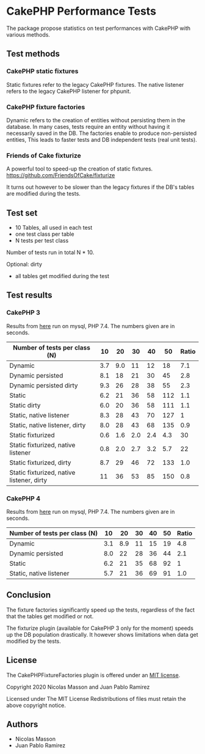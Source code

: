 # CakePHP Performance Tests

The package propose statistics on test performances with CakePHP  with various methods.

## Test methods

### CakePHP static fixtures

Static fixtures refer to the legacy CakePHP fixtures.
The native listener refers to the legacy CakePHP listener for phpunit.

### CakePHP fixture factories

Dynamic refers to the creation of entities without persisting them in the
database. In many cases, tests require an entity without having it
necessarily saved in the DB. The factories enable to produce non-persisted
entities, This leads to faster tests and DB independent tests (real unit tests).


### Friends of Cake fixturize

A powerful tool to speed-up the creation of static fixtures. 
https://github.com/FriendsOfCake/fixturize 

It turns out however to be slower than the legacy fixtures if the DB's tables
are modified during the tests. 

## Test set
- 10 Tables, all used in each test
- one test class per table
- N tests per test class

Number of tests run in total N * 10.

Optional: dirty
- all tables get modified during the test

## Test results

### CakePHP 3

Results from [here](https://github.com/pabloelcolombiano/cakephp-performance-tests/actions/runs/263752278)
run on mysql, PHP 7.4. The numbers given are in seconds.

| Number of tests per class (N)             | 10  | 20  | 30  | 40  | 50  | Ratio |
| ----------------------------------------- | --- | --- | --- | --- | --- | ----- |
| Dynamic                                   | 3.7 | 9.0 | 11  | 12  | 18  | 7.1   |
| Dynamic persisted                         | 8.1 | 18  | 21  | 30  | 45  | 2.8   |
| Dynamic persisted dirty                   | 9.3 | 26  | 28  | 38  | 55  | 2.3   |
| Static                                    | 6.2 | 21  | 36  | 58  | 112 | 1.1   |
| Static dirty                              | 6.0 | 20  | 36  | 58  | 111 | 1.1   |
| Static, native listener                   | 8.3 | 28  | 43  | 70  | 127 | 1     |
| Static, native listener, dirty            | 8.0 | 28  | 43  | 68  | 135 | 0.9   |
| Static fixturized                         | 0.6 | 1.6 | 2.0 | 2.4 | 4.3 | 30    |
| Static fixturized, native listener        | 0.8 | 2.0 | 2.7 | 3.2 | 5.7 | 22    |
| Static fixturized, dirty                  | 8.7 | 29  | 46  | 72  | 133 | 1.0   |
| Static fixturized, native listener, dirty | 11  | 36  | 53  | 85  | 150 | 0.8   |

### CakePHP 4

Results from [here](https://github.com/pabloelcolombiano/cakephp-performance-tests/actions/runs/263747014)
run on mysql, PHP 7.4. The numbers given are in seconds.

| Number of tests per class (N)             | 10  | 20  | 30  | 40  | 50  | Ratio |
| ----------------------------------------- | --- | --- | --- | --- | --- | ----- |
| Dynamic                                   | 3.1 | 8.9 | 11  | 15  | 19  | 4.8   |
| Dynamic persisted                         | 8.0 | 22  | 28  | 36  | 44  | 2.1   |
| Static                                    | 6.2 | 21  | 35  | 68  | 92  | 1     |
| Static, native listener                   | 5.7 | 21  | 36  | 69  | 91  | 1.0   |

## Conclusion

The fixture factories significantly speed up the tests, regardless of the fact that the tables get modified or not.

The fixturize plugin (available for CakePHP 3 only for the moment) speeds up the DB population drastically. It however shows
limitations when data get modified by the tests. 

## License

The CakePHPFixtureFactories plugin is offered under an [MIT license](https://opensource.org/licenses/mit-license.php).

Copyright 2020 Nicolas Masson and Juan Pablo Ramirez

Licensed under The MIT License Redistributions of files must retain the above copyright notice.

## Authors
* Nicolas Masson
* Juan Pablo Ramirez 
